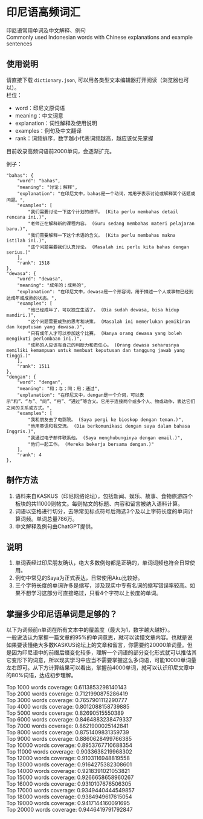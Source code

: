 # 印尼语高频词汇

印尼语常用单词及中文解释、例句   
Commonly used Indonesian words with Chinese explanations and example sentences

## 使用说明

请直接下载 `dictionary.json`, 可以用各类型文本编辑器打开阅读（浏览器也可以）。   
栏位：
- word：印尼文原词语
- meaning：中文词意
- explanation：词性解释及使用说明
- examples：例句及中文翻译
- rank：词频排序，数字越小代表词频越高，越应该优先掌握

目前收录高频词语前2000单词，会逐渐扩充。

例子：
```
"bahas": {
    "word": "bahas",
    "meaning": "讨论；解释",
    "explanation": "在印尼文中，bahas是一个动词，常用于表示讨论或解释某个话题或问题。",
    "examples": [
        "我们需要讨论一下这个计划的细节。 (Kita perlu membahas detail rencana ini.)",
        "老师正在解释新的课程内容。 (Guru sedang membahas materi pelajaran baru.)",
        "我们需要解释一下这个术语的含义。 (Kita perlu membahas makna istilah ini.)",
        "这个问题需要我们认真讨论。 (Masalah ini perlu kita bahas dengan serius.)"
    ],
    "rank": 1518
},
"dewasa": {
    "word": "dewasa",
    "meaning": "成年的；成熟的",
    "explanation": "在印尼文中，dewasa是一个形容词，用于描述一个人或事物已经到达成年或成熟的状态。",
    "examples": [
        "他已经成年了，可以独立生活了。 (Dia sudah dewasa, bisa hidup mandiri.)",
        "这个问题需要成熟的思考和决策。 (Masalah ini memerlukan pemikiran dan keputusan yang dewasa.)",
        "只有成年人才可以参加这个比赛。 (Hanya orang dewasa yang boleh mengikuti perlombaan ini.)",
        "成熟的人应该有自己的判断力和责任心。 (Orang dewasa seharusnya memiliki kemampuan untuk membuat keputusan dan tanggung jawab yang tinggi.)"
    ],
    "rank": 1511
},
"dengan": {
    "word": "dengan",
    "meaning": "和；与；同；用；通过",
    "explanation": "在印尼文中，dengan是一个介词，可以表示“和”、“与”、“同”、“用”、“通过”等含义。它用于连接两个或多个人、物或动作，表达它们之间的关系或方式。",
    "examples": [
        "我和朋友去了电影院。 (Saya pergi ke bioskop dengan teman.)",
        "他用英语和我交流。 (Dia berkomunikasi dengan saya dalam bahasa Inggris.)",
        "我通过电子邮件联系他。 (Saya menghubunginya dengan email.)",
        "他们一起工作。 (Mereka bekerja bersama dengan.)"
    ],
    "rank": 4
},
```
## 制作方法

1. 语料来自KASKUS（印尼网络论坛），包括新闻、娱乐、故事、食物旅游四个板块的共11000则帖文。每则帖文的标题、内容和留言被纳入语料计算。
2. 词语以空格进行切分，去除常见标点符号后筛选3个及以上字符长度的单词计算词频。单词总量786万。
3. 中文解释及例句由ChatGPT提供。

## 说明

1. 单词表经过印尼朋友确认，绝大多数例句都是正确的，单词词频也符合日常使用。
2. 例句中常见的Saya为正式表达，日常使用Aku比较好。
3. 三个字符长度的单词许多是缩写，涉及现实中专有名词的缩写错误率较高。如果不想学习这部分可直接略过，只看4个字符以上长度的单词。

## 掌握多少印尼语单词是足够的？

以下为词频前n单词在所有文本中的覆盖度（最大为1，数字越大越好）。  
一般说法认为掌握一篇文章的95%的单词意思，就可以读懂文章内容。也就是说如果要读懂绝大多数KASKUS论坛上的文章和留言，你需要约20000单词量。但是因为印尼语中的前缀后缀变化较多，理解一个词语的部分变化形式就可以推估其它变形下的词意，所以现实学习中应当不需要掌握这么多词语，可能10000单词量左右即可。从下方计算结果可以看出，掌握前4000单词，就可以认识印尼文章中的80%词语，达成初步理解。

Top 1000 words coverage: 0.6113853298140143   
Top 2000 words coverage: 0.7121990875286419   
Top 3000 words coverage: 0.7657901112290777   
Top 4000 words coverage: 0.8012088158739885   
Top 5000 words coverage: 0.82690515550389   
Top 6000 words coverage: 0.8464883238479337   
Top 7000 words coverage: 0.8621900025142841   
Top 8000 words coverage: 0.8751409831359739   
Top 9000 words coverage: 0.8860628499766385  
Top 10000 words coverage: 0.8953767710688354   
Top 11000 words coverage: 0.9033638219968302  
Top 12000 words coverage: 0.9103116948819558  
Top 13000 words coverage: 0.9164275382308601  
Top 14000 words coverage: 0.9218391021053821  
Top 15000 words coverage: 0.9266658658960267  
Top 16000 words coverage: 0.9310107676506305  
Top 17000 words coverage: 0.9349440444549857  
Top 18000 words coverage: 0.9384949617615054  
Top 19000 words coverage: 0.9417144160091695  
Top 20000 words coverage: 0.9446419791792847  
